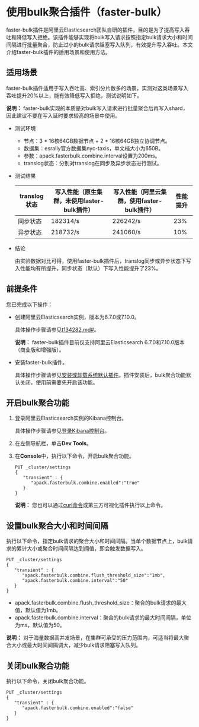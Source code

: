# 使用bulk聚合插件（faster-bulk）

faster-bulk插件是阿里云Elasticsearch团队自研的插件，目的是为了提高写入吞吐和降低写入拒绝。该插件能够实现将bulk写入请求按照指定bulk请求大小和时间间隔进行批量聚合，防止过小的bulk请求阻塞写入队列，有效提升写入吞吐。本文介绍faster-bulk插件的适用场景和使用方法。

## 适用场景

faster-bulk插件适用于写入吞吐高、索引分片数多的场景，实测对这类场景写入吞吐提升20%以上，能有效降低写入拒绝，测试说明如下。

**说明：** faster-bulk实现的本质是对bulk写入请求进行批量聚合后再写入shard，因此建议不要在写入延时要求较高的场景中使用。

-   测试环境
    -   节点：3 \* 16核64GB数据节点 + 2 \* 16核64GB独立协调节点。
    -   数据集：esrally官方数据集nyc-taxis，单文档大小为650B。
    -   参数：apack.fasterbulk.combine.interval设置为200ms。
    -   translog状态：分别对translog在同步及异步状态进行测试。
-   测试结果

    |translog状态|写入性能（原生集群，未使用faster-bulk插件）|写入性能（阿里云集群，使用faster-bulk插件）|性能提升|
    |----------|---------------------------|---------------------------|----|
    |同步状态|182314/s|226242/s|23%|
    |异步状态|218732/s|241060/s|10%|

-   结论

    由实验数据对比可得，使用faster-bulk插件后，translog同步或异步状态下写入性能均有所提升，同步状态（默认）下写入性能提升了23%。


## 前提条件

您已完成以下操作：

-   创建阿里云Elasticsearch实例，版本为6.7.0或7.10.0。

    具体操作步骤请参见[t134282.md\#](/intl.zh-CN/Elasticsearch/管理实例/创建阿里云Elasticsearch实例.md)。

    **说明：** faster-bulk插件目前仅支持阿里云Elasticsearch 6.7.0和7.10.0版本（商业版和增强版）。

-   安装faster-bulk插件。

    具体操作步骤请参见[安装或卸载系统默认插件](/intl.zh-CN/Elasticsearch/插件配置/安装或卸载系统默认插件.md)。插件安装后，bulk聚合功能默认关闭，使用前需要先开启该功能。


## 开启bulk聚合功能

1.  登录阿里云Elasticsearch实例的Kibana控制台。

    具体操作步骤请参见[登录Kibana控制台](/intl.zh-CN/Elasticsearch/可视化控制/Kibana/登录Kibana控制台.md)。

2.  在左侧导航栏，单击**Dev Tools**。

3.  在**Console**中，执行以下命令，开启bulk聚合功能。

    ```
    PUT _cluster/settings
    {
       "transient" : {
          "apack.fasterbulk.combine.enabled":"true"
       }
    }
    ```

    **说明：** 您也可以通过[curl命令](/intl.zh-CN/开发指南/通过API操作阿里云Elasticsearch.md)或第三方可视化插件执行以上命令。


## 设置bulk聚合大小和时间间隔

执行以下命令，指定bulk请求的聚合大小和时间间隔。当单个数据节点上，bulk请求的累计大小或聚合时间间隔达到阈值，即会触发数据写入。

```
PUT _cluster/settings
{
   "transient" : {
      "apack.fasterbulk.combine.flush_threshold_size":"1mb",
      "apack.fasterbulk.combine.interval":"50"
   }
}
```

-   apack.fasterbulk.combine.flush\_threshold\_size：聚合的bulk请求的最大值，默认值为1mb。
-   apack.fasterbulk.combine.interval：聚合的bulk请求的最大时间间隔，单位为ms，默认值为50。

**说明：** 对于海量数据高并发场景，在集群可承受的压力范围内，可适当将最大聚合大小或最大时间间隔调大，减少bulk请求阻塞写入队列。

## 关闭bulk聚合功能

执行以下命令，关闭bulk聚合功能。

```
PUT _cluster/settings
{
   "transient" : {
      "apack.fasterbulk.combine.enabled":"false"
   }
}
```

